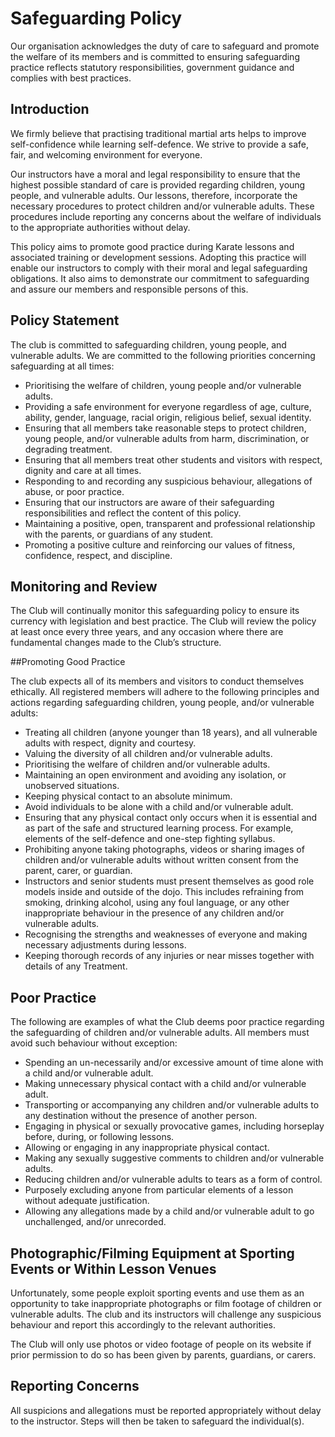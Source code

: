 # Safeguarding Policy

Our organisation acknowledges the duty of care to safeguard and promote the welfare of its members and is committed to ensuring safeguarding practice reflects statutory responsibilities, government guidance and complies with best practices.

## Introduction

We firmly believe that practising traditional martial arts helps to improve self-confidence while learning self-defence. We strive to provide a safe, fair, and welcoming environment for everyone.

Our instructors have a moral and legal responsibility to ensure that the highest possible standard of care is provided regarding children, young people, and vulnerable adults. Our lessons, therefore, incorporate the necessary procedures to protect children and/or vulnerable adults. These procedures include reporting any concerns about the welfare of individuals to the appropriate authorities without delay.

This policy aims to promote good practice during Karate lessons and associated training or development sessions. Adopting this practice will enable our instructors to comply with their moral and legal safeguarding obligations. It also aims to demonstrate our commitment to safeguarding and assure our members and responsible persons of this.

## Policy Statement

The club is committed to safeguarding children, young people, and vulnerable adults.  We are committed to the following priorities concerning safeguarding at all times:

* Prioritising the welfare of children, young people and/or vulnerable adults.
* Providing a safe environment for everyone regardless of age, culture, ability, gender, language, racial origin, religious belief, sexual identity.
* Ensuring that all members take reasonable steps to protect children, young people, and/or vulnerable adults from harm, discrimination, or degrading treatment.
* Ensuring that all members treat other students and visitors with respect, dignity and care at all times.
* Responding to and recording any suspicious behaviour, allegations of abuse, or poor practice.
* Ensuring that our instructors are aware of their safeguarding responsibilities and reflect the content of this policy.
* Maintaining a positive, open, transparent and professional relationship with the parents, or guardians of any student.
* Promoting a positive culture and reinforcing our values of fitness, confidence, respect, and discipline.

## Monitoring and Review

The Club will continually monitor this safeguarding policy to ensure its currency with legislation and best practice. The Club will review the policy at least once every three years, and any occasion where there are fundamental changes made to the Club’s structure.

##Promoting Good Practice

The club expects all of its members and visitors to conduct themselves ethically. All registered members will adhere to the following principles and actions regarding safeguarding children, young people, and/or vulnerable adults:

* Treating all children (anyone younger than 18 years), and all vulnerable adults with respect, dignity and courtesy.
* Valuing the diversity of all children and/or vulnerable adults.
* Prioritising the welfare of children and/or vulnerable adults.
* Maintaining an open environment and avoiding any isolation, or unobserved situations.
* Keeping physical contact to an absolute minimum.
* Avoid individuals to be alone with a child and/or vulnerable adult.
* Ensuring that any physical contact only occurs when it is essential and as part of the safe and structured learning process. For example, elements of the self-defence and one-step fighting syllabus.
* Prohibiting anyone taking photographs, videos or sharing images of children and/or vulnerable adults without written consent from the parent, carer, or guardian.
* Instructors and senior students must present themselves as good role models inside and outside of the dojo. This includes refraining from smoking, drinking alcohol, using any foul language, or any other inappropriate behaviour in the presence of any children and/or vulnerable adults.
* Recognising the strengths and weaknesses of everyone and making necessary adjustments during lessons.
* Keeping thorough records of any injuries or near misses together with details of any Treatment.

## Poor Practice

The following are examples of what the Club deems poor practice regarding the safeguarding of children and/or vulnerable adults. All members must avoid such behaviour without exception:

* Spending an un-necessarily and/or excessive amount of time alone with a child and/or vulnerable adult.
* Making unnecessary physical contact with a child and/or vulnerable adult.
* Transporting or accompanying any children and/or vulnerable adults to any destination without the presence of another person.
* Engaging in physical or sexually provocative games, including horseplay before, during, or following lessons.
* Allowing or engaging in any inappropriate physical contact.
* Making any sexually suggestive comments to children and/or vulnerable adults.
* Reducing children and/or vulnerable adults to tears as a form of control.
* Purposely excluding anyone from particular elements of a lesson without adequate justification.
* Allowing any allegations made by a child and/or vulnerable adult to go unchallenged, and/or unrecorded.

## Photographic/Filming Equipment at Sporting Events or Within Lesson Venues

Unfortunately, some people exploit sporting events and use them as an opportunity to take inappropriate photographs or film footage of children or vulnerable adults. The club and its instructors will challenge any suspicious behaviour and report this accordingly to the relevant authorities.

The Club will only use photos or video footage of people on its website if prior permission to do so has been given by parents, guardians, or carers.

## Reporting Concerns

All suspicions and allegations must be reported appropriately without delay to the instructor. Steps will then be taken to safeguard the individual(s).
